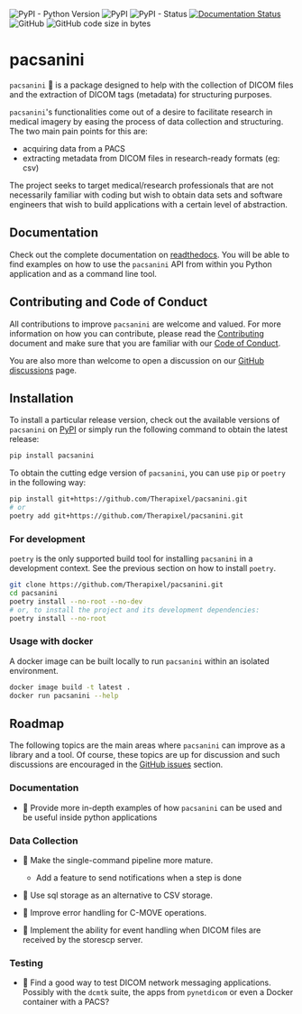![PyPI - Python Version](https://img.shields.io/pypi/pyversions/pacsanini)
![PyPI](https://img.shields.io/pypi/v/pacsanini)
![PyPI - Status](https://img.shields.io/pypi/status/pacsanini)
[![Documentation Status](https://readthedocs.org/projects/pacsanini/badge/?version=latest)](https://pacsanini.readthedocs.io/en/latest/?badge=latest)
![GitHub](https://img.shields.io/github/license/Therapixel/pacsanini) 
![GitHub code size in bytes](https://img.shields.io/github/languages/code-size/Therapixel/pacsanini)

# pacsanini

`pacsanini` 🎻 is a package designed to help with the collection of DICOM files and the extraction
of DICOM tags (metadata) for structuring purposes.

`pacsanini`'s functionalities come out of a desire to facilitate research in
medical imagery by easing the process of data collection and structuring.
The two main pain points for this are:

* acquiring data from a PACS
* extracting metadata from DICOM files in research-ready formats (eg: csv)

The project seeks to target medical/research professionals that are not necessarily
familiar with coding but wish to obtain data sets and software engineers that wish to
build applications with a certain level of abstraction.

## Documentation

Check out the complete documentation on [readthedocs](https://pacsanini.readthedocs.io/en/latest/).
You will be able to find examples on how to use the `pacsanini` API from within you Python application
and as a command line tool.

## Contributing and Code of Conduct

All contributions to improve `pacsanini` are welcome and valued. For more information on how you can contribute,
please read the [Contributing](CONTRIBUTING.md) document and make sure that you are familiar with our
[Code of Conduct](CODE_OF_CONDUCT.md).

You are also more than welcome to open a discussion on our [GitHub discussions](https://github.com/Therapixel/pacsanini/discussions) page.

## Installation

To install a particular release version, check out the available versions of `pacsanini` on [PyPI](https://pypi.org/project/pacsanini/)
or simply run the following command to obtain the latest release:

```bash
pip install pacsanini
```

To obtain the cutting edge version of `pacsanini`, you can use `pip` or `poetry` in the following way:

```bash
pip install git+https://github.com/Therapixel/pacsanini.git
# or
poetry add git+https://github.com/Therapixel/pacsanini.git
```
### For development

`poetry` is the only supported build tool for installing `pacsanini` in a development context.
See the previous section on how to install `poetry`.

```bash
git clone https://github.com/Therapixel/pacsanini.git
cd pacsanini
poetry install --no-root --no-dev
# or, to install the project and its development dependencies:
poetry install --no-root
```

### Usage with docker

A docker image can be built locally to run `pacsanini` within an isolated environment.

```bash
docker image build -t latest .
docker run pacsanini --help
```

## Roadmap

The following topics are the main areas where `pacsanini` can improve as a library and a tool.
Of course, these topics are up for discussion and such discussions are encouraged in the
[GitHub issues](https://github.com/Therapixel/pacsanini/issues) section.

### Documentation

* 🚧 Provide more in-depth examples of how `pacsanini` can be used and be useful inside
  python applications

### Data Collection

* 🚧 Make the single-command pipeline more mature.
  * Add a feature to send notifications when a step is done

* 🚧 Use sql storage as an alternative to CSV storage.

* 🚧 Improve error handling for C-MOVE operations.

* 🚧 Implement the ability for event handling when DICOM files are received by the storescp server.

### Testing

* 🚧 Find a good way to test DICOM network messaging applications. Possibly with the
  `dcmtk` suite, the apps from `pynetdicom` or even a Docker container with a PACS?
